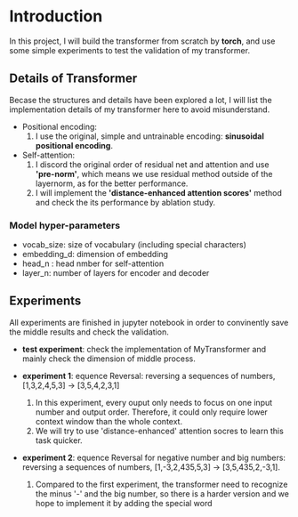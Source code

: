 # Introduction

In this project, I will build the transformer from scratch by **torch**, and use some simple experiments to test the validation of my transformer.

## Details of Transformer
Becase the structures and details have been explored a lot, I will list the implementation details of my transformer here to avoid misunderstand.
- Positional encoding:
    1. I use the original, simple and untrainable encoding: **sinusoidal positional encoding**.
- Self-attention:
    1. I discord the original order of residual net and attention and use **'pre-norm'**, which means we use residual method outside of the layernorm, as for the better performance.
    2. I will implement the **'distance-enhanced attention scores'** method and check the its performance by ablation study.

### Model hyper-parameters
- vocab_size: size of vocabulary (including special characters)
- embedding_d: dimension of embedding
- head_n : head nmber for self-attention
- layer_n: number of layers for encoder and decoder

## Experiments
All experiments are finished in jupyter notebook in order to convinently save the middle results and check the validation.

- **test experiment**: check the implementation of MyTransformer and mainly check the dimension of middle process.

- **experiment 1**: equence Reversal: reversing a sequences of numbers, [1,3,2,4,5,3] -> [3,5,4,2,3,1]
    1. In this experiment, every ouput only needs to focus on one input number and output order. Therefore, it could only require lower context window than the whole context. 
    2. We will try to use 'distance-enhanced' attention socres to learn this task quicker.

- **experiment 2**: equence Reversal for negative number and big numbers: reversing a sequences of numbers, [1,-3,2,435,5,3] -> [3,5,435,2,-3,1].
    1. Compared to the first experiment, the transformer need to recognize the minus '-' and the big number, so there is a harder version and we hope to implement it by adding the special word <delimiter>